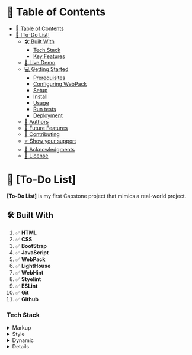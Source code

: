 <a name="readme-top"></a>

<!-- TABLE OF CONTENTS -->

# 📗 Table of Contents

- [📗 Table of Contents](#-table-of-contents)
- [📖 \[To-Do List\] ](#-to-do-list-)
  - [🛠 Built With ](#-built-with-)
    - [Tech Stack ](#tech-stack-)
    - [Key Features ](#key-features-)
  - [🚀 Live Demo ](#-live-demo-)
  - [💻 Getting Started ](#-getting-started-)
    - [Prerequisites](#prerequisites)
    - [Configuring WebPack](#configuring-webpack)
    - [Setup](#setup)
    - [Install](#install)
    - [Usage](#usage)
    - [Run tests](#run-tests)
    - [Deployment](#deployment)
  - [👥 Authors ](#-authors-)
  - [🔭 Future Features ](#-future-features-)
  - [🤝 Contributing ](#-contributing-)
  - [⭐️ Show your support ](#️-show-your-support-)
  - [🙏 Acknowledgments ](#-acknowledgments-)
  - [📝 License ](#-license-)

<!-- PROJECT DESCRIPTION -->

# 📖 [To-Do List] <a name="about-project"></a>

**[To-Do List]** is my first Capstone project that mimics a real-world project.

## 🛠 Built With <a name="built-with"></a>

1. ✅ **HTML**
2. ✅ **CSS**
3. ✅ **BootStrap**
4. ✅ **JavaScript**
5. ✅ **WebPack**
6. ✅ **LightHouse**
7. ✅ **WebHint**
8. ✅ **Styelint**
9. ✅ **ESLint**
10. ✅ **Git**
11. ✅ **Github**

### Tech Stack <a name="tech-stack"></a>

<details>
  <summary>Markup</summary>
  <ul>
    <li>THML</li>
    <li>MD markup</li>
  </ul>
</details>

<details>
  <summary>Style</summary>
  <ul>
    <li>CSS</li>
    <li>Bootstrap</li>
  </ul>
</details>

<details>
<summary>Dynamic</summary>
  <ul>
    <li>JavaScript</li>
  </ul>
</details>
<details>

<!-- Features -->

### Key Features <a name="key-features"></a>

- 🔰 **[Add New Task]**
- 🔰 **[See All Tasks]**
- 🔰 **[Simple Design]**
- 🔰 **[Responsive]**
- 🔰 **[Good look and feel]**
<p align="right">(<a href="#readme-top">back to top</a>)</p>

<!-- LIVE DEMO -->

## 🚀 Live Demo <a name="live-demo"></a>

<!-- - ✅ You can see the live demo of this webpage by clicking [here](https://m-anwar-hussaini.github.io/Genius-Academy/); -->

- Not available for now.

<!-- - [Live Demo Link](https://google.com) -->

<p align="right">(<a href="#readme-top">back to top</a>)</p>

<!-- GETTING STARTED -->

## 💻 Getting Started <a name="getting-started"></a>

**To get a local copy up and running, follow these steps.**

1. Download or clone this [repostory](https://github.com/M-Anwar-Hussaini/To-Do-List).
2. Provide a browser.
3. Open the `./dist/index.html` file using webpage browser.

### Prerequisites

**In order to run this project you need:**

- ✔ [Git](https://git-scm.com/downloads) installed in your machine.
- ✔ Sign in or sign up to your [Github](https://github.com/) account.
- ✔ A professional editer such as [VS Code](https://code.visualstudio.com/download).
- ✔ An Updated web browser such as Google Chrome, you can download it from [here](https://www.google.com/chrome/).
- ✔ [Node.js](https://nodejs.org/en/download) installed in your machine.
- ✔ Lighthouse.
- ✔ Webhint
- ✔ Stylelint
- ✔ ESLint
- ✔ WebPack

```sh
npm init -y
npm install --save-dev hint@7.x
npx hint .
```

- ✔ Stylelint

```sh
npm install --save-dev stylelint@13.x stylelint-scss@3.x stylelint-config-standard@21.x stylelint-csstree-validator@1.x
```

- ✔ ESLint

```sh
npm install --save-dev eslint@7.x eslint-config-airbnb-base@14.x eslint-plugin-import@2.x babel-eslint@10.x
```

### Configuring WebPack

1. Initialize package.json:

```sh
npm init y
```

2. Install webpack:

```sh
npm install webpack webpack-cli --save-dev
```

3. Install CSS style loader:

```sh
npm install --save-dev style-loader css-loader
```

### Setup

- Clone this [repository](https://github.com/M-Anwar-Hussaini/To-Do-List) to your desired folder:

- Example commands:

```sh
  cd [YOUR FOLDER]
  git clone https://github.com/M-Anwar-Hussaini/To-Do-List.git
```

### Install

- Install this project by cloning or downloading the master branch of this [repository](https://github.com/M-Anwar-Hussaini/To-Do-List) and run `index.html` file on the root of repository.

### Usage

- To run the project, execute the following command:

```sh
 cd [YOUR FOLDER]
 git clone https://github.com/M-Anwar-Hussaini/To-Do-List.git
```

### Run tests

1. WebHint ☑

```
npx hint .
```

2. Stylelint ☑

```
npx stylelint "**/*.{css,scss}"
```

3. ESLint ☑

```
npx eslint .
```

### Deployment

**This project is deployed by the author, no permission for deployment by any other client.**

<p align="right">(<a href="#readme-top">back to top</a>)</p>

<!-- AUTHORS -->

## 👥 Authors <a name="authors"></a>

👤 **Mohammad Anwar Hussaini (Main Author)**

- 👤 GitHub: [@Anwar Hussaini](https://github.com/M-Anwar-Hussaini)
- 👤 Twitter: [@MAnwarHussaini](https://twitter.com/MAnwarHussaini)
- 👤 LinkedIn: [Mohammad Anwar Hussaini](https://www.linkedin.com/in/mohammad-anwar-hussaini-876638267/)

<p align="right">(<a href="#readme-top">back to top</a>)</p>

<!-- FUTURE FEATURES -->

## 🔭 Future Features <a name="future-features"></a>

- [ ] **[Add New Task dynamically]**
- [ ] **[Local Storage Usage]**
- [ ] **[Manipulate Tasks]**

<p align="right">(<a href="#readme-top">back to top</a>)</p>

<!-- CONTRIBUTING -->

## 🤝 Contributing <a name="contributing"></a>

Contributions, issues, and feature requests are welcome!

Feel free to check the [issues page](https://github.com/M-Anwar-Hussaini/To-Do-List/issues).

<p align="right">(<a href="#readme-top">back to top</a>)</p>

<!-- SUPPORT -->

## ⭐️ Show your support <a name="support"></a>

If you like this project, kindly drop a start for the [repository](https://github.com/M-Anwar-Hussaini/To-Do-List);

<p align="right">(<a href="#readme-top">back to top</a>)</p>

<!-- ACKNOWLEDGEMENTS -->

## 🙏 Acknowledgments <a name="acknowledgements"></a>

**I would like to thank the following individuals and organizations for their contribution to this project.**

- 🙏 [**Microvere**](https://www.microverse.org/?grsf=mohammad-a-nbtazu) for its arrangement and supports to all Micronauts and me.
- 🙏 [**IonIcon**]() for its free flexable icons.

<p align="right">(<a href="#readme-top">back to top</a>)</p>

<!-- LICENSE -->

## 📝 License <a name="license"></a>

This project is [MIT](MIT.md) licensed.

<p align="right">(<a href="#readme-top">back to top</a>)</p>
